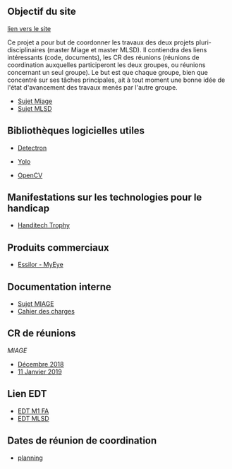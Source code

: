 ## Objectif du site 

[lien vers le site](https://frole.github.io/AI4Eye/)

Ce projet a pour but de coordonner les travaux des deux projets pluri-disciplinaires (master Miage et master MLSD).
Il contiendra des liens intéressants (code, documents), les CR des réunions (réunions de coordination auxquelles participeront les deux groupes, ou réunions concernant un seul groupe). Le but est que chaque groupe, bien que concentré sur ses tâches principales, ait à tout moment une bonne idée de l'état d'avancement des travaux menés par l'autre groupe.

- [Sujet Miage](http://ajouterlienverspdf)
- [Sujet MLSD](http://ajouterlienverspdf)


## Bibliothèques logicielles utiles 

- [Detectron](https://research.fb.com/downloads/detectron/)

- [Yolo](https://pjreddie.com/darknet/yolo/)

- [OpenCV](https://opencv.org/)

## Manifestations sur les technologies pour le handicap

- [Handitech Trophy](https://www.lahanditech.fr/les-trophees-2018)

## Produits commerciaux

- [Essilor - MyEye](http://www.myeye.fr/)

## Documentation interne

- [Sujet MIAGE](https://github.com/frole/AI4Eye/wiki/Sujet-PPD-MIAGE)
- [Cahier des charges](https://github.com/frole/AI4Eye/wiki/Cahier-des-charges-au-11-janvier-2019)


## CR de réunions 

*MIAGE*
- [Décembre 2018](https://github.com/frole/AI4Eye/wiki/Compte-Rendu-Réunion-de-décembre-2018-(MIAGE))
- [11 Janvier 2019](https://github.com/frole/AI4Eye/wiki/Compte-Rendu-Réunion-du-11-janvier-2019-(MIAGE))

## Lien EDT

- [EDT M1 FA](https://docs.google.com/spreadsheets/d/1wB4t0gcnPInfgMxZQyyE9UBLyZYyGP6lRhNj07fwJjM/edit#gid=0)
- [EDT MLSD]()


## Dates de réunion de coordination

- [planning](https://docs.google.com/spreadsheets/d/1F2co_AUr76TpUOEI7Lyake-v93tIqCdd_QtP_RWQyJI/edit?usp=sharing)






